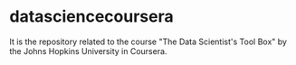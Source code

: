 # datasciencecoursera
It is the repository related to the course "The Data Scientist's Tool Box" by the Johns Hopkins University in Coursera.
